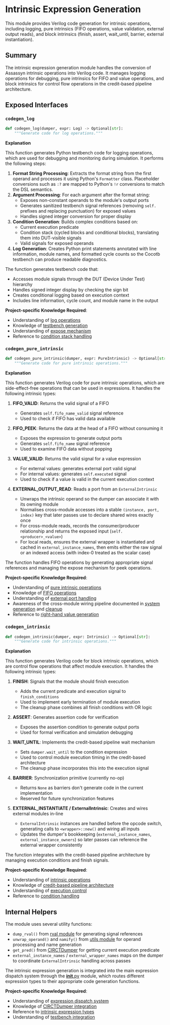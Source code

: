 # Intrinsic Expression Generation

This module provides Verilog code generation for intrinsic operations, including logging, pure intrinsics (FIFO operations, value validation, external output reads), and block intrinsics (finish, assert, wait_until, barrier, external instantiation).

## Summary

The intrinsic expression generation module handles the conversion of Assassyn intrinsic operations into Verilog code. It manages logging operations for debugging, pure intrinsics for FIFO and value operations, and block intrinsics for control flow operations in the credit-based pipeline architecture.

## Exposed Interfaces

### `codegen_log`

```python
def codegen_log(dumper, expr: Log) -> Optional[str]:
    """Generate code for log operations."""
```

**Explanation**

This function generates Python testbench code for logging operations, which are used for debugging and monitoring during simulation. It performs the following steps:

1. **Format String Processing**: Extracts the format string from the first operand and processes it using Python's `Formatter` class. Placeholder conversions such as `:?` are mapped to Python's `!r` conversions to match the DSL semantics.
2. **Argument Processing**: For each argument after the format string:
   - Exposes non-constant operands to the module's output ports
   - Generates sanitized testbench signal references (removing `self.` prefixes and replacing punctuation) for exposed values
   - Handles signed integer conversion for proper display
3. **Condition Generation**: Builds complex conditions based on:
   - Current execution predicate
   - Condition stack (cycled blocks and conditional blocks), translating them into DUT-visible signals
   - Valid signals for exposed operands
4. **Log Generation**: Creates Python print statements annotated with line information, module names, and formatted cycle counts so the Cocotb testbench can produce readable diagnostics.

The function generates testbench code that:
- Accesses module signals through the DUT (Device Under Test) hierarchy
- Handles signed integer display by checking the sign bit
- Creates conditional logging based on execution context
- Includes line information, cycle count, and module name in the output

**Project-specific Knowledge Required**:
- Understanding of [log operations](/python/assassyn/ir/expr/intrinsic.md)
- Knowledge of [testbench generation](/python/assassyn/codegen/verilog/testbench.md)
- Understanding of [expose mechanism](/python/assassyn/codegen/verilog/design.md)
- Reference to [condition stack handling](/python/assassyn/codegen/verilog/design.md)

### `codegen_pure_intrinsic`

```python
def codegen_pure_intrinsic(dumper, expr: PureIntrinsic) -> Optional[str]:
    """Generate code for pure intrinsic operations."""
```

**Explanation**

This function generates Verilog code for pure intrinsic operations, which are side-effect-free operations that can be used in expressions. It handles the following intrinsic types:

1. **FIFO_VALID**: Returns the valid signal of a FIFO
   - Generates `self.fifo_name_valid` signal reference
   - Used to check if FIFO has valid data available

2. **FIFO_PEEK**: Returns the data at the head of a FIFO without consuming it
   - Exposes the expression to generate output ports
   - Generates `self.fifo_name` signal reference
   - Used to examine FIFO data without popping

3. **VALUE_VALID**: Returns the valid signal for a value expression
   - For external values: generates external port valid signal
   - For internal values: generates `self.executed` signal
   - Used to check if a value is valid in the current execution context

4. **EXTERNAL_OUTPUT_READ**: Reads a port from an `ExternalIntrinsic`
   - Unwraps the intrinsic operand so the dumper can associate it with its owning module
   - Normalises cross-module accesses into a stable `(instance, port, index)` key that later passes use to declare shared wires exactly once
   - For cross-module reads, records the consumer/producer relationship and returns the exposed input (`self.<producer>_<value>`)
   - For local reads, ensures the external wrapper is instantiated and cached in `external_instance_names`, then emits either the raw signal or an indexed access (with index-0 treated as the scalar case)

The function handles FIFO operations by generating appropriate signal references and managing the expose mechanism for peek operations.

**Project-specific Knowledge Required**:
- Understanding of [pure intrinsic operations](/python/assassyn/ir/expr/intrinsic.md)
- Knowledge of [FIFO operations](/python/assassyn/ir/expr/array.md)
- Understanding of [external port handling](/python/assassyn/codegen/verilog/design.md)
- Awareness of the cross-module wiring pipeline documented in [system generation](/python/assassyn/codegen/verilog/system.md) and [cleanup](/python/assassyn/codegen/verilog/cleanup.md)
- Reference to [right-hand value generation](/python/assassyn/codegen/verilog/rval.md)

### `codegen_intrinsic`

```python
def codegen_intrinsic(dumper, expr: Intrinsic) -> Optional[str]:
    """Generate code for intrinsic operations."""
```

**Explanation**

This function generates Verilog code for block intrinsic operations, which are control flow operations that affect module execution. It handles the following intrinsic types:

1. **FINISH**: Signals that the module should finish execution
   - Adds the current predicate and execution signal to `finish_conditions`
   - Used to implement early termination of module execution
   - The cleanup phase combines all finish conditions with OR logic

2. **ASSERT**: Generates assertion code for verification
   - Exposes the assertion condition to generate output ports
   - Used for formal verification and simulation debugging

3. **WAIT_UNTIL**: Implements the credit-based pipeline wait mechanism
   - Sets `dumper.wait_until` to the condition expression
   - Used to control module execution timing in the credit-based architecture
   - The cleanup phase incorporates this into the execution signal

4. **BARRIER**: Synchronization primitive (currently no-op)
   - Returns `None` as barriers don't generate code in the current implementation
   - Reserved for future synchronization features

5. **EXTERNAL_INSTANTIATE / ExternalIntrinsic**: Creates and wires external modules in-line
   - `ExternalIntrinsic` instances are handled before the opcode switch, generating calls to `<wrapper>::new()` and wiring all inputs
   - Updates the dumper's bookkeeping (`external_instance_names`, `external_instance_owners`) so later passes can reference the external wrapper consistently

The function integrates with the credit-based pipeline architecture by managing execution conditions and finish signals.

**Project-specific Knowledge Required**:
- Understanding of [intrinsic operations](/python/assassyn/ir/expr/intrinsic.md)
- Knowledge of [credit-based pipeline architecture](/docs/design/arch/arch.md)
- Understanding of [execution control](/python/assassyn/codegen/verilog/cleanup.md)
- Reference to [condition handling](/python/assassyn/codegen/verilog/design.md)

## Internal Helpers

The module uses several utility functions:

- `dump_rval()` from [rval module](/python/assassyn/codegen/verilog/rval.md) for generating signal references
- `unwrap_operand()` and `namify()` from [utils module](/python/assassyn/utils.md) for operand processing and name generation
- `get_pred()` from [CIRCTDumper](/python/assassyn/codegen/verilog/design.md) for getting current execution predicate
- `external_instance_names` / `external_wrapper_names` maps on the dumper to coordinate `ExternalIntrinsic` handling across passes

The intrinsic expression generation is integrated into the main expression dispatch system through the [__init__.py](/python/assassyn/codegen/verilog/_expr/__init__.md) module, which routes different expression types to their appropriate code generation functions.

**Project-specific Knowledge Required**:
- Understanding of [expression dispatch system](/python/assassyn/codegen/verilog/_expr/__init__.md)
- Knowledge of [CIRCTDumper integration](/python/assassyn/codegen/verilog/design.md)
- Reference to [intrinsic expression types](/python/assassyn/ir/expr/intrinsic.md)
- Understanding of [testbench integration](/python/assassyn/codegen/verilog/testbench.md)
